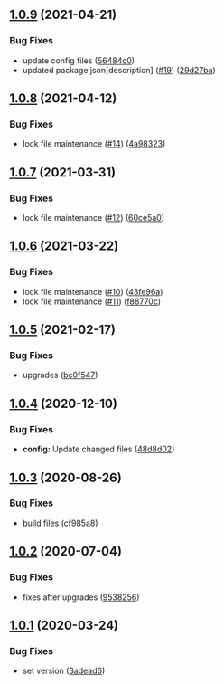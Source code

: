 ## [1.0.9](https://github.com/dword-design/date-fns/compare/v1.0.8...v1.0.9) (2021-04-21)


### Bug Fixes

* update config files ([56484c0](https://github.com/dword-design/date-fns/commit/56484c02422d394fe0297857458e2a2744e9263a))
* updated package.json[description] ([#19](https://github.com/dword-design/date-fns/issues/19)) ([29d27ba](https://github.com/dword-design/date-fns/commit/29d27ba9e751d544341b9da98a48422d593067b6))

## [1.0.8](https://github.com/dword-design/date-fns/compare/v1.0.7...v1.0.8) (2021-04-12)


### Bug Fixes

* lock file maintenance ([#14](https://github.com/dword-design/date-fns/issues/14)) ([4a98323](https://github.com/dword-design/date-fns/commit/4a983231211ec806313611cc4618e77890f0e995))

## [1.0.7](https://github.com/dword-design/date-fns/compare/v1.0.6...v1.0.7) (2021-03-31)


### Bug Fixes

* lock file maintenance ([#12](https://github.com/dword-design/date-fns/issues/12)) ([60ce5a0](https://github.com/dword-design/date-fns/commit/60ce5a03fc6d4c141d305aead9afb63723728911))

## [1.0.6](https://github.com/dword-design/date-fns/compare/v1.0.5...v1.0.6) (2021-03-22)


### Bug Fixes

* lock file maintenance ([#10](https://github.com/dword-design/date-fns/issues/10)) ([43fe96a](https://github.com/dword-design/date-fns/commit/43fe96a600d578bcf5cefd36a94cdf8132ea59ea))
* lock file maintenance ([#11](https://github.com/dword-design/date-fns/issues/11)) ([f88770c](https://github.com/dword-design/date-fns/commit/f88770c80022ff53ea05d8fade986902e6bc4780))

## [1.0.5](https://github.com/dword-design/date-fns/compare/v1.0.4...v1.0.5) (2021-02-17)


### Bug Fixes

* upgrades ([bc0f547](https://github.com/dword-design/date-fns/commit/bc0f5477fbf2c1e86fa270e562e90e45d5a42411))

## [1.0.4](https://github.com/dword-design/date-fns/compare/v1.0.3...v1.0.4) (2020-12-10)


### Bug Fixes

* **config:** Update changed files ([48d8d02](https://github.com/dword-design/date-fns/commit/48d8d02fde9b06bca7706cc4028a7fb6fbaee937))

## [1.0.3](https://github.com/dword-design/date-fns/compare/v1.0.2...v1.0.3) (2020-08-26)


### Bug Fixes

* build files ([cf985a8](https://github.com/dword-design/date-fns/commit/cf985a8aa9522c076ef3cddbadd9bdbd389fe5db))

## [1.0.2](https://github.com/dword-design/date-fns/compare/v1.0.1...v1.0.2) (2020-07-04)


### Bug Fixes

* fixes after upgrades ([9538256](https://github.com/dword-design/date-fns/commit/9538256797bc3d878f97e4e6dee620e361fab8c9))

## [1.0.1](https://github.com/dword-design/date-fns/compare/v1.0.0...v1.0.1) (2020-03-24)


### Bug Fixes

* set version ([3adead6](https://github.com/dword-design/date-fns/commit/3adead6e8ced204cf612b8329b99c6a64bc2ef10))
